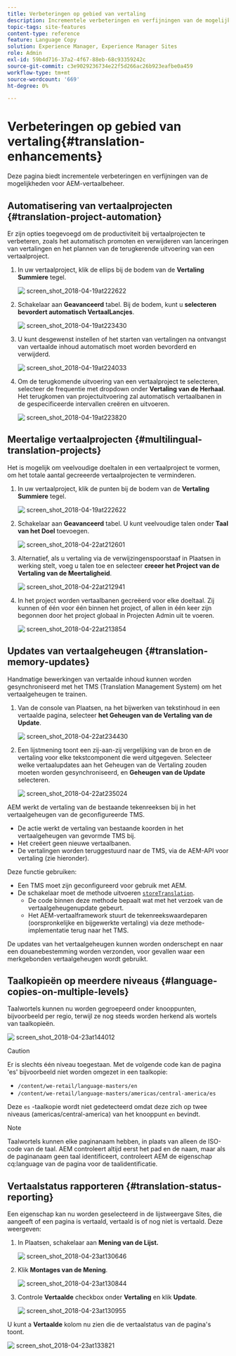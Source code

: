 ```yaml
---
title: Verbeteringen op gebied van vertaling
description: Incrementele verbeteringen en verfijningen van de mogelijkheden voor vertaalbeheer van AEM.
topic-tags: site-features
content-type: reference
feature: Language Copy
solution: Experience Manager, Experience Manager Sites
role: Admin
exl-id: 59b4d716-37a2-4f67-88eb-68c93359242c
source-git-commit: c3e9029236734e22f5d266ac26b923eafbe0a459
workflow-type: tm+mt
source-wordcount: '669'
ht-degree: 0%

---
```


# Verbeteringen op gebied van vertaling{#translation-enhancements}

Deze pagina biedt incrementele verbeteringen en verfijningen van de mogelijkheden voor AEM-vertaalbeheer.

## Automatisering van vertaalprojecten {#translation-project-automation}

Er zijn opties toegevoegd om de productiviteit bij vertaalprojecten te verbeteren, zoals het automatisch promoten en verwijderen van lanceringen van vertalingen en het plannen van de terugkerende uitvoering van een vertaalproject.

1. In uw vertaalproject, klik de ellips bij de bodem van de **Vertaling Summiere** tegel.

   ![&#x200B; screen_shot_2018-04-19at222622 &#x200B;](assets/screen_shot_2018-04-19at222622.jpg)

1. Schakelaar aan **Geavanceerd** tabel. Bij de bodem, kunt u **selecteren bevordert automatisch VertaalLancjes**.

   ![&#x200B; screen_shot_2018-04-19at223430 &#x200B;](assets/screen_shot_2018-04-19at223430.jpg)

1. U kunt desgewenst instellen of het starten van vertalingen na ontvangst van vertaalde inhoud automatisch moet worden bevorderd en verwijderd.

   ![&#x200B; screen_shot_2018-04-19at224033 &#x200B;](assets/screen_shot_2018-04-19at224033.jpg)

1. Om de terugkomende uitvoering van een vertaalproject te selecteren, selecteer de frequentie met dropdown onder **Vertaling van de Herhaal**. Het terugkomen van projectuitvoering zal automatisch vertaalbanen in de gespecificeerde intervallen creëren en uitvoeren.

   ![&#x200B; screen_shot_2018-04-19at223820 &#x200B;](assets/screen_shot_2018-04-19at223820.jpg)

## Meertalige vertaalprojecten {#multilingual-translation-projects}

Het is mogelijk om veelvoudige doeltalen in een vertaalproject te vormen, om het totale aantal gecreeerde vertaalprojecten te verminderen.

1. In uw vertaalproject, klik de punten bij de bodem van de **Vertaling Summiere** tegel.

   ![&#x200B; screen_shot_2018-04-19at222622 &#x200B;](assets/screen_shot_2018-04-19at222622.jpg)

1. Schakelaar aan **Geavanceerd** tabel. U kunt veelvoudige talen onder **Taal van het Doel** toevoegen.

   ![&#x200B; screen_shot_2018-04-22at212601 &#x200B;](assets/screen_shot_2018-04-22at212601.jpg)

1. Alternatief, als u vertaling via de verwijzingenspoorstaaf in Plaatsen in werking stelt, voeg u talen toe en selecteer **creeer het Project van de Vertaling van de Meertaligheid**.

   ![&#x200B; screen_shot_2018-04-22at212941 &#x200B;](assets/screen_shot_2018-04-22at212941.jpg)

1. In het project worden vertaalbanen gecreëerd voor elke doeltaal. Zij kunnen of één voor één binnen het project, of allen in één keer zijn begonnen door het project globaal in Projecten Admin uit te voeren.

   ![&#x200B; screen_shot_2018-04-22at213854 &#x200B;](assets/screen_shot_2018-04-22at213854.jpg)

## Updates van vertaalgeheugen {#translation-memory-updates}

Handmatige bewerkingen van vertaalde inhoud kunnen worden gesynchroniseerd met het TMS (Translation Management System) om het vertaalgeheugen te trainen.

1. Van de console van Plaatsen, na het bijwerken van tekstinhoud in een vertaalde pagina, selecteer **het Geheugen van de Vertaling van de Update**.

   ![&#x200B; screen_shot_2018-04-22at234430 &#x200B;](assets/screen_shot_2018-04-22at234430.jpg)

1. Een lijstmening toont een zij-aan-zij vergelijking van de bron en de vertaling voor elke tekstcomponent die werd uitgegeven. Selecteer welke vertaalupdates aan het Geheugen van de Vertaling zouden moeten worden gesynchroniseerd, en **Geheugen van de Update** selecteren.

   ![&#x200B; screen_shot_2018-04-22at235024 &#x200B;](assets/screen_shot_2018-04-22at235024.jpg)

AEM werkt de vertaling van de bestaande tekenreeksen bij in het vertaalgeheugen van de geconfigureerde TMS.

* De actie werkt de vertaling van bestaande koorden in het vertaalgeheugen van gevormde TMS bij.
* Het creëert geen nieuwe vertaalbanen.
* De vertalingen worden teruggestuurd naar de TMS, via de AEM-API voor vertaling (zie hieronder).

Deze functie gebruiken:

* Een TMS moet zijn geconfigureerd voor gebruik met AEM.
* De schakelaar moet de methode uitvoeren [`storeTranslation` &#x200B;](https://developer.adobe.com/experience-manager/reference-materials/cloud-service/javadoc/com/adobe/granite/translation/api/TranslationService.html).
   * De code binnen deze methode bepaalt wat met het verzoek van de vertaalgeheugenupdate gebeurt.
   * Het AEM-vertaalframework stuurt de tekenreekswaardeparen (oorspronkelijke en bijgewerkte vertaling) via deze methode-implementatie terug naar het TMS.

De updates van het vertaalgeheugen kunnen worden onderschept en naar een douanebestemming worden verzonden, voor gevallen waar een merkgebonden vertaalgeheugen wordt gebruikt.

## Taalkopieën op meerdere niveaus {#language-copies-on-multiple-levels}

Taalwortels kunnen nu worden gegroepeerd onder knooppunten, bijvoorbeeld per regio, terwijl ze nog steeds worden herkend als wortels van taalkopieën.

![&#x200B; screen_shot_2018-04-23at144012 &#x200B;](assets/screen_shot_2018-04-23at144012.jpg)

>[!CAUTION]
>
>Er is slechts één niveau toegestaan. Met de volgende code kan de pagina &#39;es&#39; bijvoorbeeld niet worden omgezet in een taalkopie:
>
>* `/content/we-retail/language-masters/en`
>* `/content/we-retail/language-masters/americas/central-america/es`
>
>Deze `es` -taalkopie wordt niet gedetecteerd omdat deze zich op twee niveaus (americas/central-america) van het knooppunt `en` bevindt.

>[!NOTE]
>
>Taalwortels kunnen elke paginanaam hebben, in plaats van alleen de ISO-code van de taal. AEM controleert altijd eerst het pad en de naam, maar als de paginanaam geen taal identificeert, controleert AEM de eigenschap cq:language van de pagina voor de taalidentificatie.

## Vertaalstatus rapporteren {#translation-status-reporting}

Een eigenschap kan nu worden geselecteerd in de lijstweergave Sites, die aangeeft of een pagina is vertaald, vertaald is of nog niet is vertaald. Deze weergeven:

1. In Plaatsen, schakelaar aan **Mening van de Lijst.**

   ![&#x200B; screen_shot_2018-04-23at130646 &#x200B;](assets/screen_shot_2018-04-23at130646.jpg)

1. Klik **Montages van de Mening**.

   ![&#x200B; screen_shot_2018-04-23at130844 &#x200B;](assets/screen_shot_2018-04-23at130844.jpg)

1. Controle **Vertaalde** checkbox onder **Vertaling** en klik **Update**.

   ![&#x200B; screen_shot_2018-04-23at130955 &#x200B;](assets/screen_shot_2018-04-23at130955.jpg)

U kunt a **Vertaalde** kolom nu zien die de vertaalstatus van de pagina&#39;s toont.

![&#x200B; screen_shot_2018-04-23at133821 &#x200B;](assets/screen_shot_2018-04-23at133821.jpg)
